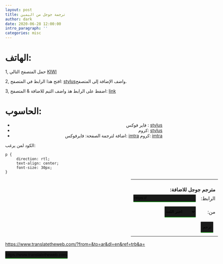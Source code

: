 ```yaml
---
layout: post
title: ترجمة جوجل من اليمين
author: dark
date: 2020-06-28 12:00:00
intro_paragraph: ''
categories: misc
---
```


<style>
strong,
td,
form,
tr
,li{
    direction:trl;
    text-align: right;
}
select
,input{
        background-color: #191A19;
        border-radius: 1px;
        border: none;
        border-bottom: 2px solid green;
        content: "";
  clear: both;
  display: table;
}
</style>

# الهاتف:
1, حمل المتصفح التالي [KIWI](https://play.google.com/store/apps/details?id=com.kiwibrowser.browser&hl=en&gl=US)

2, افتح هذا الرابط في المتصفح: [stylus](https://chrome.google.com/webstore/detail/stylus/clngdbkpkpeebahjckkjfobafhncgmne?hl=en)واضف الإضافة إلى المتصفح.

3, اضفط على الرابط هذ واضف الثيم للاضافة & المتصفح: [link](https://userstyles.world/style/4903/translate-goog)




# الحاسوب:
-  فاير فوكس : [stylus](https://addons.mozilla.org/en-US/firefox/addon/styl-us/)
- كروم: [stylus](https://chrome.google.com/webstore/detail/stylus/clngdbkpkpeebahjckkjfobafhncgmne?hl=en)
- اضافة لترجمة الصفحة: فايرفوكس: [imtra](https://addons.mozilla.org/en-US/firefox/addon/imtranslator/)
          كروم: [imtra](https://chrome.google.com/webstore/detail/imtranslator-translator-d/noaijdpnepcgjemiklgfkcfbkokogabh)


الكود لمن يرغب:
```
p {
     direction: rtl;
     text-align: center;
     font-size: 30px;
}
```


<form method="post" action="https://www.lexicool.com/ws-trans-execute.asp" target="_blank" style=" text-algin: right; position: relative; left: 80%;">
     <table>
     <tr><td colspan="2"><br/><strong>:مترجم جوجل للاضافة</strong></td></tr>
     <tr><td><input name="u" type="text" value="https://" style="height:24px;width:200px;" /></td><td>:الرابط</td></tr>
          <tr><td colspan="2" style="height:8px;"><input name="il" type="hidden" value="en"></td></tr>
     <tr><td><select style="height:35px;width:100%;max-width:100px;float: right;" name="sl">
     <option value="auto" selected="selected">اختر اللغة</option>
     <option value="zh-CN">الصينية</option>
     <option value="en">الانجليزية</option>
     </select><td>:من</td>
     </td></tr>
     <tr style="display:none;"><td><select name="tl">
     <option value="ar" selected="selected">Arabic</option>
     </select>
     </td></tr>
     <tr><td colspan="2" style="height:8px;"><input name="il" type="hidden" value="en"></td></tr>
     <tr><td></td><td><input style="height:35px; text-align: center;" name="submit" type="submit" value="ترجم"/></td></tr>
     <tr><td colspan="2" style="height:8px;"></td></tr>
     </table>
</form>

<div id='MicrosoftTranslatorWidget' class='Dark' style='color:white;background-color:#555555'></div><script type='text/javascript'>setTimeout(function(){{var s=document.createElement('script');s.type='text/javascript';s.charset='UTF-8';s.src=((location && location.href && location.href.indexOf('https') == 0)?'https://ssl.microsofttranslator.com':'http://www.microsofttranslator.com')+'/ajax/v3/WidgetV3.ashx?siteData=ueOIGRSKkd965FeEGM5JtQ**&ctf=False&ui=true&settings=Manual&from=';var p=document.getElementsByTagName('head')[0]||document.documentElement;p.insertBefore(s,p.firstChild); }},0);</script>

https://www.translatetheweb.com/?from=&to=ar&dl=en&ref=trb&a=

<input name="mi" type="text" value="https://www.translatetheweb.com/?from=&to=ar&dl=en&ref=trb&a=" style="height:24px;width:200px;">
